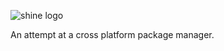 ![shine logo](https://github.com/flash76/shine/raw/master/shinelogofinal.png)

An attempt at a cross platform package manager.
